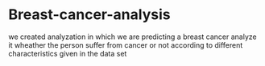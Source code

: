 # Breast-cancer-analysis
we created analyzation in which we are predicting a breast cancer analyze it wheather the person suffer from cancer or not according to different characteristics given in the data set
